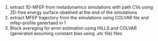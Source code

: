 1. extract 1D-MFEP from metadynamics simulations with path CVs using 2D-free energy surface obatined at the end of the simulations
2. extract MFEP trajectory from the simulations using COLVAR file and mfep-profile genertaed in 1
3. Block averaging for error estimation using HILLS and COLVAR (generated assuming constant bias using .xtc file) files
